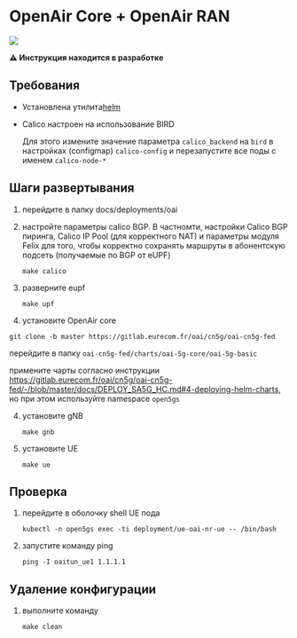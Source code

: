 # OpenAir Core + OpenAir RAN

![](./schema.png)

<b>⚠️ Инструкция находится в разработке</b>

## Требования

- Установлена утилита[helm](https://helm.sh/docs/intro/install/)
- Сalico настроен на использование BIRD

    Для этого измените значение параметра `calico_backend` на `bird` в настройках (configmap) `calico-config` и перезапустите все поды с именем `calico-node-*`

## Шаги развертывания

1. перейдите в папку docs/deployments/oai
1. настройте параметры calico BGP. В частномти, настройки Calico BGP пиринга, Calico IP Pool (для корректного NAT) и параметры модуля Felix для того, чтобы корректно сохранять маршруты в абонентскую подсеть (получаемые по BGP от eUPF)

    `make calico`

1. разверните eupf

    `make upf`
3. установите OpenAir core

`git clone -b master https://gitlab.eurecom.fr/oai/cn5g/oai-cn5g-fed`

перейдите в папку `oai-cn5g-fed/charts/oai-5g-core/oai-5g-basic`

примените чарты согласно инструкции https://gitlab.eurecom.fr/oai/cn5g/oai-cn5g-fed/-/blob/master/docs/DEPLOY_SA5G_HC.md#4-deploying-helm-charts, но при этом используйте namespace `open5gs`

4. установите gNB

    `make gnb`

5. установите UE

    `make ue`

## Проверка

1. перейдите в оболочку shell UE пода

    `kubectl -n open5gs exec -ti deployment/ue-oai-nr-ue -- /bin/bash`

2. запустите команду ping

    `ping -I oaitun_ue1 1.1.1.1`


## Удаление конфигурации

1. выполните команду

    `make clean`
